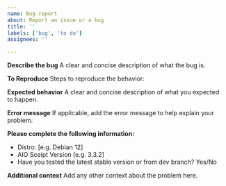 ```yaml
---
name: Bug report
about: Report an issue or a bug
title: ''
labels: ['bug', 'to do']
assignees: ''

---
```


**Describe the bug**
A clear and concise description of what the bug is.

**To Reproduce**
Steps to reproduce the behavior:

**Expected behavior**
A clear and concise description of what you expected to happen.

**Error message**
If applicable, add the error message to help explain your problem.

**Please complete the following information:**
 - Distro: [e.g. Debian 12]
 - AIO Sceipt Version [e.g. 3.3.2]
 - Have you tested the latest stable version or from dev branch? Yes/No

**Additional context**
Add any other context about the problem here.
